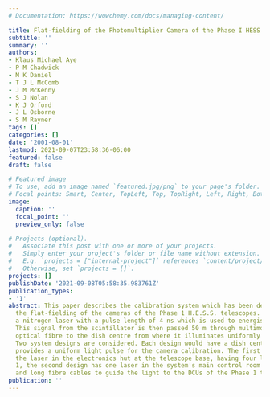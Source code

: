 ```yaml
---
# Documentation: https://wowchemy.com/docs/managing-content/

title: Flat-fielding of the Photomultiplier Camera of the Phase I HESS Cherenkov Telescopes
subtitle: ''
summary: ''
authors:
- Klaus Michael Aye
- P M Chadwick
- M K Daniel
- T J L McComb
- J M McKenny
- S J Nolan
- K J Orford
- J L Osborne
- S M Rayner
tags: []
categories: []
date: '2001-08-01'
lastmod: 2021-09-07T23:58:36-06:00
featured: false
draft: false

# Featured image
# To use, add an image named `featured.jpg/png` to your page's folder.
# Focal points: Smart, Center, TopLeft, Top, TopRight, Left, Right, BottomLeft, Bottom, BottomRight.
image:
  caption: ''
  focal_point: ''
  preview_only: false

# Projects (optional).
#   Associate this post with one or more of your projects.
#   Simply enter your project's folder or file name without extension.
#   E.g. `projects = ["internal-project"]` references `content/project/deep-learning/index.md`.
#   Otherwise, set `projects = []`.
projects: []
publishDate: '2021-09-08T05:58:35.983761Z'
publication_types:
- '1'
abstract: This paper describes the calibration system which has been designed for
  the flat-fielding of the cameras of the Phase 1 H.E.S.S. telescopes. It employs
  a nitrogen laser with a pulse length of 4 ns which is used to energise a scintillator.
  This signal from the scintillator is then passed 50 m through multimode graded index
  optical fibre to the dish centre from where it illuminates uniformly the camera.
  Two system designs are considered. Each design would have a dish centre unit which
  provides a uniform light pulse for the camera calibration. The first design places
  the laser in the electronics hut at the telescope base, having four lasers for Phase
  1, the second design has one laser in the system's main control room with a beam-splitter
  and long fibre cables to guide the light to the DCUs of the Phase 1 telescopes.
publication: ''
---
```

